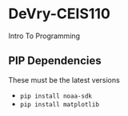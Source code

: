 # DeVry-CEIS110
Intro To Programming

## PIP Dependencies

  These must be the latest versions
* ```pip install noaa-sdk```
* ```pip install matplotlib```
